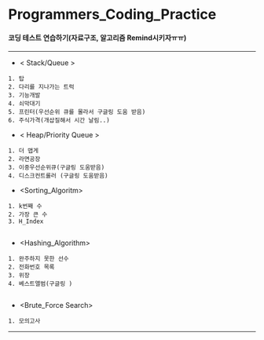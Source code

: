 # Programmers_Coding_Practice
#### 코딩 테스트 연습하기(자료구조, 알고리즘 Remind시키자ㅠㅠ)
***
* < Stack/Queue >
```
1. 탑
2. 다리를 지나가는 트럭
3. 기능개발
4. 쇠막대기
5. 프린터(우선순위 큐를 몰라서 구글링 도움 받음)
6. 주식가격(개삽질해서 시간 날림..)
```

* < Heap/Priority Queue >
```
1. 더 맵게
2. 라면공장
3. 이중우선순위큐(구글링 도움받음)
4. 디스크컨트롤러 (구글링 도움받음)
```

* <Sorting_Algoritm>
```
1. k번째 수
2. 가장 큰 수
3. H_Index
  
```

* <Hashing_Algorithm>
```
1. 완주하지 못한 선수
2. 전화번호 목록
3. 위장
4. 베스트앨범(구글링 )
  
```

* <Brute_Force Search>
```
1. 모의고사

```
***
